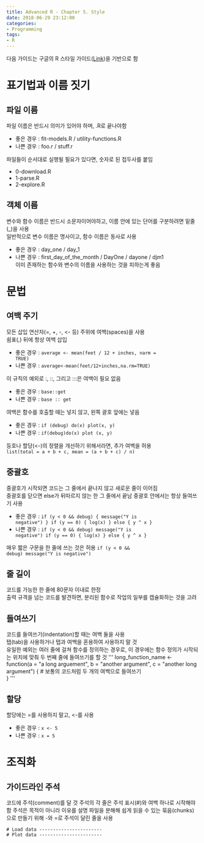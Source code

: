 ```yaml
---
title: Advanced R - Chapter 5. Style
date: 2018-06-29 23:12:00
categories:
- Programming
tags:
- R
---
```


다음 가이드는 구글의 R 스타일 가이드([Link](http://google.github.io/styleguide/Rguide.xml))을 기반으로 함

# 표기법과 이름 짓기

## 파일 이름
파일 이름은 반드시 의미가 있어야 하며, .R로 끝나야함

* 좋은 경우 : fit-models.R / utility-functions.R  
* 나쁜 경우 : foo.r / stuff.r

파일들이 순서대로 실행될 필요가 있다면, 숫자로 된 접두사를 붙임
* 0-download.R
* 1-parse.R
* 2-explore.R

## 객체 이름
변수와 함수 이름은 반드시 소문자이어야하고, 이름 안에 있는 단어를 구분하려면 밑줄(\_)을 사용  
일반적으로 변수 이름은 명사이고, 함수 이름은 동사로 사용
* 좋은 경우 : day_one / day_1
* 나쁜 경우 : first_day_of_the_month / DayOne / dayone / djm1  
이미 존재하는 함수와 변수의 이름을 사용하는 것을 피하는게 좋음

# 문법

## 여백 주기
모든 삽입 연산자(=, +, -, <- 등) 주위에 여백(spaces)을 사용  
쉼표(,) 뒤에 항상 여백 삽입
* 좋은 경우 : <code>average <- mean(feet / 12 + inches, narm = TRUE)</code>  
* 나쁜 경우 : <code>average<-mean(feet/12+inches,na.rm=TRUE)</code>

이 규칙의 예외로 :, ::, 그리고 :::은 여백이 필요 없음
* 좋은 경우 : <code>base::get</code>
* 나쁜 경우 : <code>base :: get</code>

여백은 함수를 호출할 때는 넣지 않고, 왼쪽 괄호 앞에는 넣음
* 좋은 경우 : <code>if (debug) do(x)
plot(x, y)</code>
* 나쁜 경우 : <code>if(debug)do(x)
plot (x, y)</code>

등호나 할당(<\-)의 정렬을 개선하기 위해서라면, 추가 여백을 허용  
<code>list(total = a + b + c,
mean  = (a + b + c) / n)</code>

## 중괄호
중괄호가 시작되면 코드는 그 줄에서 끝나지 않고 새로운 줄이 이어짐  
중괄호를 닫으면 else가 뒤따르지 않는 한 그 줄에서 끝남
중괄호 안에서는 항상 들여쓰기 사용
* 좋은 경우 : <code>if (y < 0 && debug) {
    message("Y is negative")
}
if (y == 0) {
    log(x)
} else {
    y ^ x
}</code>
* 나쁜 경우 : <code>if (y < 0 && debug)
message("Y is negative")
if (y == 0) {
    log(x)
}
else {
    y ^ x
}</code>

매우 짧은 구문을 한 줄에 쓰는 것은 허용
<code>if (y < 0 && debug) message("Y is negative")</code>

## 줄 길이
코드를 가능한 한 줄에 80문자 이내로 한정  
출력 규격을 넘는 코드를 발견하면, 분리된 함수로 작업의 일부를 캡슐화하는 것을 고려

## 들여쓰기
코드를 들여쓰기(indentation)할 때는 여백 둘을 사용  
탭(tab)을 사용하거나 탭과 여백을 혼용하여 사용하지 말 것  
유일한 예외는 여러 줄에 걸쳐 함수를 정의하는 경우로, 이 경우에는 함수 정의가 시작되는 위치에 맞춰 두 번째 줄에 들여쓰기를 할 것
'''
long_function_name <- function(a = "a long arguement",
                               b = "another argument",
                               c = "another long argument") {
  \# 보통의 코드처럼 두 개의 여백으로 들여쓰기                               
}
'''

## 할당
할당에는 =를 사용하지 말고, <-를 사용
* 좋은 경우 : <code>x <- 5</code>
* 나쁜 경우 : <code>x = 5</code>

# 조직화

## 가이드라인 주석
코드에 주석(comment)를 달 것
주석의 각 줄은 주석 표시(#)와 여백 하나로 시작해야함
주석은 목적이 아니라 이유를 설명
파일을 분해해 쉽게 읽을 수 있는 묶음(chunks)으로 만들기 위해 -와 =로 주석이 달린 줄을 사용
<pre><code># Load data -----------------------<//pre></code>
<code># Plot data -----------------------</code>
